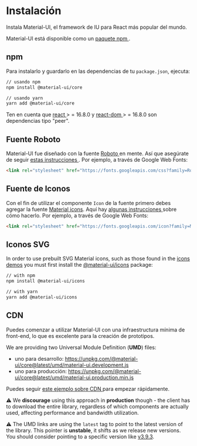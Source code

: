 # Instalación

<p class="description">Instala Material-UI, el framework de IU para React más popular del mundo.</p>

Material-UI está disponible como un [ paquete npm ](https://www.npmjs.com/package/@material-ui/core).

## npm

Para instalarlo y guardarlo en las dependencias de tu ` package.json `, ejecuta:

```sh
// usando npm
npm install @material-ui/core

// usando yarn
yarn add @material-ui/core
```

Ten en cuenta que [ react ](https://www.npmjs.com/package/react) > = 16.8.0 y [ react-dom ](https://www.npmjs.com/package/react-dom) > = 16.8.0 son dependencias tipo "peer".

## Fuente Roboto

Material-UI fue diseñado con la fuente [ Roboto ](https://fonts.google.com/specimen/Roboto) en mente. Así que asegúrate de seguir [ estas instrucciones ](/components/typography/#general). Por ejemplo, a través de Google Web Fonts:

```html
<link rel="stylesheet" href="https://fonts.googleapis.com/css?family=Roboto:300,400,500,700&display=swap" />
```

## Fuente de Iconos

Con el fin de utilizar el componente `Icon` de la fuente primero debes agregar la fuente [Material icons](https://material.io/tools/icons/). Aquí hay [ algunas instrucciones ](/components/icons/#font-icons) sobre cómo hacerlo. Por ejemplo, a través de Google Web Fonts:

```html
<link rel="stylesheet" href="https://fonts.googleapis.com/icon?family=Material+Icons" />
```

## Iconos SVG

In order to use prebuilt SVG Material icons, such as those found in the [icons demos](/components/icons/) you must first install the [@material-ui/icons](https://www.npmjs.com/package/@material-ui/icons) package:

```sh
// with npm
npm install @material-ui/icons

// with yarn
yarn add @material-ui/icons
```

## CDN

Puedes comenzar a utilizar Material-UI con una infraestructura mínima de front-end, lo que es excelente para la creación de prototipos.

We are providing two Universal Module Definition (**UMD**) files:

- uno para desarrollo: https://unpkg.com/@material-ui/core@latest/umd/material-ui.development.js
- uno para producción: https://unpkg.com/@material-ui/core@latest/umd/material-ui.production.min.js

Puedes seguir [ este ejemplo sobre CDN ](https://github.com/mui-org/material-ui/tree/master/examples/cdn) para empezar rápidamente.

⚠️ We **discourage** using this approach in **production** though - the client has to download the entire library, regardless of which components are actually used, affecting performance and bandwidth utilization.

⚠️ The UMD links are using the `latest` tag to point to the latest version of the library. This pointer is **unstable**, it shifts as we release new versions. You should consider pointing to a specific version like [v3.9.3](https://unpkg.com/@material-ui/core@3.9.3/umd/material-ui.development.js).
